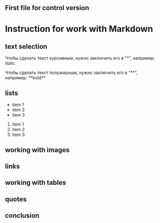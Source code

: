 ## First file for control version

# Instruction for work with Markdown

## text selection

Чтобы сделать текст курсивным, нужно заключить его в "\*", например:
_italic._

Чтобы сделать текст полужирным, нужно заключить его в "**", например:
**bold\*\*

## lists

- item 1
- item 2
- item 3

1. item 1
2. item 2
3. item 3

## working with images

## links

## working with tables

## quotes

## conclusion
